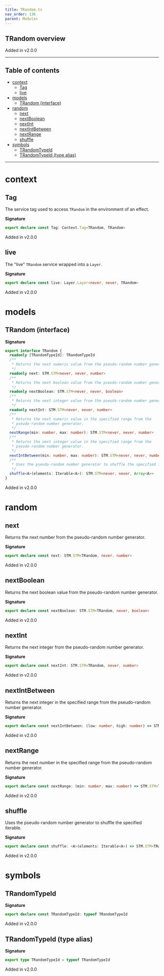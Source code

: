 ```yaml
---
title: TRandom.ts
nav_order: 136
parent: Modules
---
```


## TRandom overview

Added in v2.0.0

---

<h2 class="text-delta">Table of contents</h2>

- [context](#context)
  - [Tag](#tag)
  - [live](#live)
- [models](#models)
  - [TRandom (interface)](#trandom-interface)
- [random](#random)
  - [next](#next)
  - [nextBoolean](#nextboolean)
  - [nextInt](#nextint)
  - [nextIntBetween](#nextintbetween)
  - [nextRange](#nextrange)
  - [shuffle](#shuffle)
- [symbols](#symbols)
  - [TRandomTypeId](#trandomtypeid)
  - [TRandomTypeId (type alias)](#trandomtypeid-type-alias)

---

# context

## Tag

The service tag used to access `TRandom` in the environment of an effect.

**Signature**

```ts
export declare const Tag: Context.Tag<TRandom, TRandom>
```

Added in v2.0.0

## live

The "live" `TRandom` service wrapped into a `Layer`.

**Signature**

```ts
export declare const live: Layer.Layer<never, never, TRandom>
```

Added in v2.0.0

# models

## TRandom (interface)

**Signature**

```ts
export interface TRandom {
  readonly [TRandomTypeId]: TRandomTypeId
  /**
   * Returns the next numeric value from the pseudo-random number generator.
   */
  readonly next: STM.STM<never, never, number>
  /**
   * Returns the next boolean value from the pseudo-random number generator.
   */
  readonly nextBoolean: STM.STM<never, never, boolean>
  /**
   * Returns the next integer value from the pseudo-random number generator.
   */
  readonly nextInt: STM.STM<never, never, number>
  /**
   * Returns the next numeric value in the specified range from the
   * pseudo-random number generator.
   */
  nextRange(min: number, max: number): STM.STM<never, never, number>
  /**
   * Returns the next integer value in the specified range from the
   * pseudo-random number generator.
   */
  nextIntBetween(min: number, max: number): STM.STM<never, never, number>
  /**
   * Uses the pseudo-random number generator to shuffle the specified iterable.
   */
  shuffle<A>(elements: Iterable<A>): STM.STM<never, never, Array<A>>
}
```

Added in v2.0.0

# random

## next

Returns the next number from the pseudo-random number generator.

**Signature**

```ts
export declare const next: STM.STM<TRandom, never, number>
```

Added in v2.0.0

## nextBoolean

Returns the next boolean value from the pseudo-random number generator.

**Signature**

```ts
export declare const nextBoolean: STM.STM<TRandom, never, boolean>
```

Added in v2.0.0

## nextInt

Returns the next integer from the pseudo-random number generator.

**Signature**

```ts
export declare const nextInt: STM.STM<TRandom, never, number>
```

Added in v2.0.0

## nextIntBetween

Returns the next integer in the specified range from the pseudo-random number
generator.

**Signature**

```ts
export declare const nextIntBetween: (low: number, high: number) => STM.STM<TRandom, never, number>
```

Added in v2.0.0

## nextRange

Returns the next number in the specified range from the pseudo-random number
generator.

**Signature**

```ts
export declare const nextRange: (min: number, max: number) => STM.STM<TRandom, never, number>
```

Added in v2.0.0

## shuffle

Uses the pseudo-random number generator to shuffle the specified iterable.

**Signature**

```ts
export declare const shuffle: <A>(elements: Iterable<A>) => STM.STM<TRandom, never, A[]>
```

Added in v2.0.0

# symbols

## TRandomTypeId

**Signature**

```ts
export declare const TRandomTypeId: typeof TRandomTypeId
```

Added in v2.0.0

## TRandomTypeId (type alias)

**Signature**

```ts
export type TRandomTypeId = typeof TRandomTypeId
```

Added in v2.0.0
